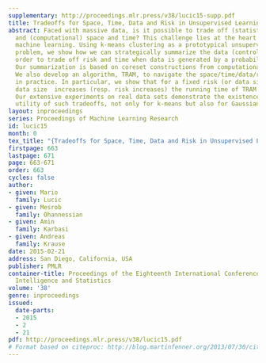 ```yaml
---
supplementary: http://proceedings.mlr.press/v38/lucic15-supp.pdf
title: Tradeoffs for Space, Time, Data and Risk in Unsupervised Learning
abstract: Faced with massive data, is it possible to trade off (statistical) risk,
  and (computational) space and time? This challenge lies at the heart of large-scale
  machine learning. Using k-means clustering as a prototypical unsupervised learning
  problem, we show how we can strategically summarize the data (control space) in
  order to trade off risk and time when data is generated by a probabilistic model.
  Our summarization is based on coreset constructions from computational geometry.
  We also develop an algorithm, TRAM, to navigate the space/time/data/risk tradeoff
  in practice. In particular, we show that for a fixed risk (or data size), as the
  data size  increases (resp. risk increases) the running time of TRAM decreases.
  Our extensive experiments on real data sets demonstrate the existence and practical
  utility of such tradeoffs, not only for k-means but also for Gaussian Mixture Models.
layout: inproceedings
series: Proceedings of Machine Learning Research
id: lucic15
month: 0
tex_title: "{Tradeoffs for Space, Time, Data and Risk in Unsupervised Learning}"
firstpage: 663
lastpage: 671
page: 663-671
order: 663
cycles: false
author:
- given: Mario
  family: Lucic
- given: Mesrob
  family: Ohannessian
- given: Amin
  family: Karbasi
- given: Andreas
  family: Krause
date: 2015-02-21
address: San Diego, California, USA
publisher: PMLR
container-title: Proceedings of the Eighteenth International Conference on Artificial
  Intelligence and Statistics
volume: '38'
genre: inproceedings
issued:
  date-parts:
  - 2015
  - 2
  - 21
pdf: http://proceedings.mlr.press/v38/lucic15.pdf
# Format based on citeproc: http://blog.martinfenner.org/2013/07/30/citeproc-yaml-for-bibliographies/
---
```

